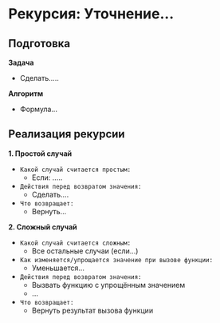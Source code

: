 # Рекурсия:  Уточнение...

## Подготовка
**Задача**
- Сделать.....

**Алгоритм**
- Формула...


## Реализация рекурсии
**1. Простой случай**
- `Какой случай считается простым:`
  - Если: .....
- `Действия перед возвратом значения:`
  - Сделать....
- `Что возвращает:`
  - Вернуть...

**2. Сложный случай**
- `Какой случай считается сложным:`
  - Все остальные случаи (если...)
- `Как изменяется/упрощается значение при вызове функции:`
  - Уменьшается...
- `Действия перед возвратом значения:`
  - Вызвать функцию с упрощённым значением
  - ...
- `Что возвращает:`
  - Вернуть результат вызова функции